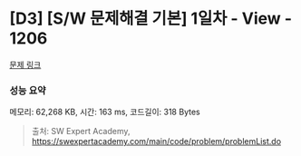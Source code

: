 # [D3] [S/W 문제해결 기본] 1일차 - View - 1206 

[문제 링크](https://swexpertacademy.com/main/code/problem/problemDetail.do?contestProbId=AV134DPqAA8CFAYh) 

### 성능 요약

메모리: 62,268 KB, 시간: 163 ms, 코드길이: 318 Bytes



> 출처: SW Expert Academy, https://swexpertacademy.com/main/code/problem/problemList.do